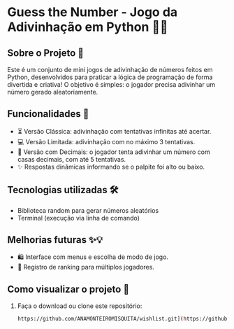 # Guess the Number - Jogo da Adivinhação em Python 🐍💖

## Sobre o Projeto 🌈

Este é um conjunto de mini jogos de adivinhação de números feitos em Python, desenvolvidos para praticar a lógica de programação de forma divertida e criativa! O objetivo é simples: o jogador precisa adivinhar um número gerado aleatoriamente.

## Funcionalidades 🌟

- ⏳ Versão Clássica: adivinhação com tentativas infinitas até acertar.
- 💻 Versão Limitada: adivinhação com no máximo 3 tentativas.
- 🎯 Versão com Decimais: o jogador tenta adivinhar um número com casas decimais, com até 5 tentativas.  
- ✨ Respostas dinâmicas informando se o palpite foi alto ou baixo.

## Tecnologias utilizadas 🛠️

- Biblioteca random para gerar números aleatórios
- Terminal (execução via linha de comando)

## Melhorias futuras ✨💡

- 🛍️ Interface com menus e escolha de modo de jogo.
- 🌸 Registro de ranking para múltiplos jogadores.

## Como visualizar o projeto 📂

1. Faça o download ou clone este repositório:  
   ```bash
   https://github.com/ANAMONTEIROMISQUITA/wishlist.git](https://github.com/ANAMONTEIROMISQUITA/guessthenumer.git
